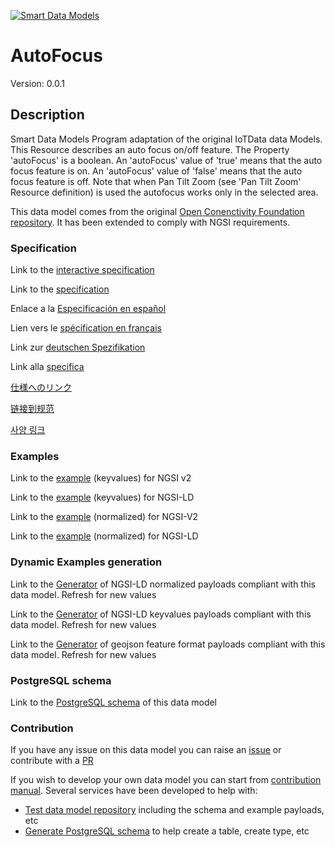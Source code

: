 [![Smart Data Models](https://smartdatamodels.org/wp-content/uploads/2022/01/SmartDataModels_logo.png "Logo")](https://smartdatamodels.org)
# AutoFocus
Version: 0.0.1

## Description 

Smart Data Models Program adaptation of the original IoTData data Models. This Resource describes an auto focus on/off feature. The Property 'autoFocus' is a boolean. An 'autoFocus' value of 'true' means that the auto focus feature is on. An 'autoFocus' value of 'false' means that the auto focus feature is off. Note that when Pan Tilt Zoom (see 'Pan Tilt Zoom' Resource definition) is used the autofocus works only in the selected area.

This data model comes from the original [Open Conenctivity Foundation repository](https://github.com/openconnectivityfoundation/IoTDataModels). It has been extended to comply with NGSI requirements.
### Specification

Link to the [interactive specification](https://swagger.lab.fiware.org/?url=https://smart-data-models.github.io/dataModel.OCF/AutoFocus/swagger.yaml)

Link to the [specification](https://github.com/smart-data-models/dataModel.OCF/blob/master/AutoFocus/doc/spec.md)

Enlace a la [Especificación en español](https://github.com/smart-data-models/dataModel.OCF/blob/master/AutoFocus/doc/spec_ES.md)

Lien vers le [spécification en français](https://github.com/smart-data-models/dataModel.OCF/blob/master/AutoFocus/doc/spec_FR.md)

Link zur [deutschen Spezifikation](https://github.com/smart-data-models/dataModel.OCF/blob/master/AutoFocus/doc/spec_DE.md)

Link alla [specifica](https://github.com/smart-data-models/dataModel.OCF/blob/master/AutoFocus/doc/spec_IT.md)

[仕様へのリンク](https://github.com/smart-data-models/dataModel.OCF/blob/master/AutoFocus/doc/spec_JA.md)

[链接到规范](https://github.com/smart-data-models/dataModel.OCF/blob/master/AutoFocus/doc/spec_ZH.md)

[사양 링크](https://github.com/smart-data-models/dataModel.OCF/blob/master/AutoFocus/doc/spec_KO.md)
### Examples

Link to the [example](https://smart-data-models.github.io/dataModel.OCF/AutoFocus/examples/example.json) (keyvalues) for NGSI v2

Link to the [example](https://smart-data-models.github.io/dataModel.OCF/AutoFocus/examples/example.jsonld) (keyvalues) for NGSI-LD

Link to the [example](https://smart-data-models.github.io/dataModel.OCF/AutoFocus/examples/example-normalized.json) (normalized) for NGSI-V2

Link to the [example](https://smart-data-models.github.io/dataModel.OCF/AutoFocus/examples/example-normalized.jsonld) (normalized) for NGSI-LD
### Dynamic Examples generation

Link to the [Generator](https://smartdatamodels.org/extra/ngsi-ld_generator.php?schemaUrl=https://raw.githubusercontent.com/smart-data-models/dataModel.OCF/master/AutoFocus/schema.json&email=info@smartdatamodels.org) of NGSI-LD normalized payloads compliant with this data model. Refresh for new values

Link to the [Generator](https://smartdatamodels.org/extra/ngsi-ld_generator_keyvalues.php?schemaUrl=https://raw.githubusercontent.com/smart-data-models/dataModel.OCF/master/AutoFocus/schema.json&email=info@smartdatamodels.org) of NGSI-LD keyvalues payloads compliant with this data model. Refresh for new values

Link to the [Generator](https://smartdatamodels.org/extra/geojson_features_generator.php?schemaUrl=https://raw.githubusercontent.com/smart-data-models/dataModel.OCF/master/AutoFocus/schema.json&email=info@smartdatamodels.org) of geojson feature format payloads compliant with this data model. Refresh for new values
### PostgreSQL schema

Link to the [PostgreSQL schema](https://github.com/smart-data-models/dataModel.OCF/blob/master/AutoFocus/schema.sql) of this data model
### Contribution

 If you have any issue on this data model you can raise an [issue](https://github.com/smart-data-models/dataModel.OCF/issues)  or contribute with a [PR](https://github.com/smart-data-models/dataModel.OCF/pulls)

 If you wish to develop your own data model you can start from [contribution manual](https://bit.ly/contribution_manual). Several services have been developed to help with: 
 - [Test data model repository](https://smartdatamodels.org/index.php/data-models-contribution-api/) including the schema and example payloads, etc
 - [Generate PostgreSQL schema](https://smartdatamodels.org/index.php/sql-service/) to help create a table, create type, etc